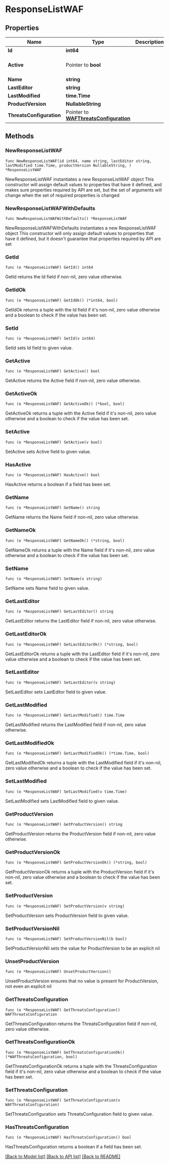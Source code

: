 # ResponseListWAF

## Properties

Name | Type | Description | Notes
------------ | ------------- | ------------- | -------------
**Id** | **int64** |  | [readonly] 
**Active** | Pointer to **bool** |  | [optional] [default to true]
**Name** | **string** |  | 
**LastEditor** | **string** |  | [readonly] 
**LastModified** | **time.Time** |  | [readonly] 
**ProductVersion** | **NullableString** |  | [readonly] 
**ThreatsConfiguration** | Pointer to [**WAFThreatsConfiguration**](WAFThreatsConfiguration.md) |  | [optional] 

## Methods

### NewResponseListWAF

`func NewResponseListWAF(id int64, name string, lastEditor string, lastModified time.Time, productVersion NullableString, ) *ResponseListWAF`

NewResponseListWAF instantiates a new ResponseListWAF object
This constructor will assign default values to properties that have it defined,
and makes sure properties required by API are set, but the set of arguments
will change when the set of required properties is changed

### NewResponseListWAFWithDefaults

`func NewResponseListWAFWithDefaults() *ResponseListWAF`

NewResponseListWAFWithDefaults instantiates a new ResponseListWAF object
This constructor will only assign default values to properties that have it defined,
but it doesn't guarantee that properties required by API are set

### GetId

`func (o *ResponseListWAF) GetId() int64`

GetId returns the Id field if non-nil, zero value otherwise.

### GetIdOk

`func (o *ResponseListWAF) GetIdOk() (*int64, bool)`

GetIdOk returns a tuple with the Id field if it's non-nil, zero value otherwise
and a boolean to check if the value has been set.

### SetId

`func (o *ResponseListWAF) SetId(v int64)`

SetId sets Id field to given value.


### GetActive

`func (o *ResponseListWAF) GetActive() bool`

GetActive returns the Active field if non-nil, zero value otherwise.

### GetActiveOk

`func (o *ResponseListWAF) GetActiveOk() (*bool, bool)`

GetActiveOk returns a tuple with the Active field if it's non-nil, zero value otherwise
and a boolean to check if the value has been set.

### SetActive

`func (o *ResponseListWAF) SetActive(v bool)`

SetActive sets Active field to given value.

### HasActive

`func (o *ResponseListWAF) HasActive() bool`

HasActive returns a boolean if a field has been set.

### GetName

`func (o *ResponseListWAF) GetName() string`

GetName returns the Name field if non-nil, zero value otherwise.

### GetNameOk

`func (o *ResponseListWAF) GetNameOk() (*string, bool)`

GetNameOk returns a tuple with the Name field if it's non-nil, zero value otherwise
and a boolean to check if the value has been set.

### SetName

`func (o *ResponseListWAF) SetName(v string)`

SetName sets Name field to given value.


### GetLastEditor

`func (o *ResponseListWAF) GetLastEditor() string`

GetLastEditor returns the LastEditor field if non-nil, zero value otherwise.

### GetLastEditorOk

`func (o *ResponseListWAF) GetLastEditorOk() (*string, bool)`

GetLastEditorOk returns a tuple with the LastEditor field if it's non-nil, zero value otherwise
and a boolean to check if the value has been set.

### SetLastEditor

`func (o *ResponseListWAF) SetLastEditor(v string)`

SetLastEditor sets LastEditor field to given value.


### GetLastModified

`func (o *ResponseListWAF) GetLastModified() time.Time`

GetLastModified returns the LastModified field if non-nil, zero value otherwise.

### GetLastModifiedOk

`func (o *ResponseListWAF) GetLastModifiedOk() (*time.Time, bool)`

GetLastModifiedOk returns a tuple with the LastModified field if it's non-nil, zero value otherwise
and a boolean to check if the value has been set.

### SetLastModified

`func (o *ResponseListWAF) SetLastModified(v time.Time)`

SetLastModified sets LastModified field to given value.


### GetProductVersion

`func (o *ResponseListWAF) GetProductVersion() string`

GetProductVersion returns the ProductVersion field if non-nil, zero value otherwise.

### GetProductVersionOk

`func (o *ResponseListWAF) GetProductVersionOk() (*string, bool)`

GetProductVersionOk returns a tuple with the ProductVersion field if it's non-nil, zero value otherwise
and a boolean to check if the value has been set.

### SetProductVersion

`func (o *ResponseListWAF) SetProductVersion(v string)`

SetProductVersion sets ProductVersion field to given value.


### SetProductVersionNil

`func (o *ResponseListWAF) SetProductVersionNil(b bool)`

 SetProductVersionNil sets the value for ProductVersion to be an explicit nil

### UnsetProductVersion
`func (o *ResponseListWAF) UnsetProductVersion()`

UnsetProductVersion ensures that no value is present for ProductVersion, not even an explicit nil
### GetThreatsConfiguration

`func (o *ResponseListWAF) GetThreatsConfiguration() WAFThreatsConfiguration`

GetThreatsConfiguration returns the ThreatsConfiguration field if non-nil, zero value otherwise.

### GetThreatsConfigurationOk

`func (o *ResponseListWAF) GetThreatsConfigurationOk() (*WAFThreatsConfiguration, bool)`

GetThreatsConfigurationOk returns a tuple with the ThreatsConfiguration field if it's non-nil, zero value otherwise
and a boolean to check if the value has been set.

### SetThreatsConfiguration

`func (o *ResponseListWAF) SetThreatsConfiguration(v WAFThreatsConfiguration)`

SetThreatsConfiguration sets ThreatsConfiguration field to given value.

### HasThreatsConfiguration

`func (o *ResponseListWAF) HasThreatsConfiguration() bool`

HasThreatsConfiguration returns a boolean if a field has been set.


[[Back to Model list]](../README.md#documentation-for-models) [[Back to API list]](../README.md#documentation-for-api-endpoints) [[Back to README]](../README.md)


